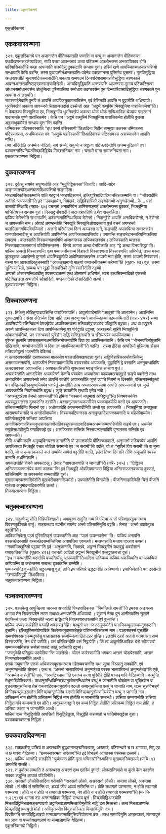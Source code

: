 ```yaml
---
title: एकुत्तरिकनयं

---
```

एकुत्तरिकनयं  


## एककवारवण्णना

३२१. एकुत्तरिकनये पन अजानन्तेन वीतिक्‍कन्ताति पण्णत्तिं वा वत्थुं वा अजानन्तेन वीतिक्‍कन्ता पथवीखणनसहसेय्यादिका, सापि पच्छा आपन्‍नभावं ञत्वा पटिकम्मं अकरोन्तस्स अन्तरायिकाव होति।  
पारिवासिकादीहि पच्छा आपन्‍नाति वत्तभेदेसु दुक्‍कटानि सन्धाय वुत्तं। तस्मिं खणे आपज्‍जितब्बअन्तरापत्तियो सन्धायाति केचि वदन्ति, तस्स पुब्बापत्तीनंअन्तरापत्ति-पदेनेव वक्खमानत्ता पुरिममेव युत्ततरं। मूलविसुद्धिया अन्तरापत्तीति मूलायपटिकस्सनादीनि अकत्वा सब्बपठमं दिन्‍नपरिवासमानत्तविसुद्धिया चरणकाले आपन्‍नअन्तरापत्तिसङ्खातसङ्घादिसेसो। अग्घविसुद्धियाति अन्तरापत्तिं आपन्‍नस्स मूलाय पटिकस्सित्वा ओधानसमोधानवसेन ओधुनित्वा पुरिमापत्तिया समोधाय तदग्घवसेन पुन दिन्‍नपरिवासादिसुद्धिया चरणकाले पुन आपन्‍ना अन्तरापत्ति।  
सउस्साहेनेवाति पुनपि तं आपत्तिं आपज्‍जितुकामताचित्तेन, एवं देसितापि आपत्ति न वुट्ठातीति अधिप्पायो। धुरनिक्खेपं अकत्वा आपज्‍जने सिखाप्पत्तदोसं दस्सेन्तो आह ‘‘अट्ठमे वत्थुस्मिं भिक्खुनिया पाराजिकमेवा’’ति। न केवलञ्‍च भिक्खुनिया एव, भिक्खूनम्पि धुरनिक्खेपं अकत्वा थोकं थोकं सप्पिआदिकं थेय्याय गण्हन्तानं पादग्घनके पुण्णे पाराजिकमेव। केचि पन ‘‘अट्ठमे वत्थुस्मिं भिक्खुनिया पाराजिकमेव होतीति वुत्तत्ता अट्ठवत्थुकमेवेतं सन्धाय वुत्त’’न्ति वदन्ति।  
धम्मिकस्स पटिस्सवस्साति ‘‘इध वस्सं वसिस्सामी’’तिआदिना गिहीनं सम्मुखा कतस्स धम्मिकस्स पटिस्सवस्स, अधम्मिकस्स पन ‘‘असुकं पहरिस्सामी’’तिआदिकस्स पटिस्सवस्स असच्‍चापनेन आपत्ति नत्थि।  
तथा चोदितोति अधम्मेन चोदितो, सयं सच्‍चे, अकुप्पे च अट्ठत्वा पटिच्छादेन्तोपि अधम्मचुदितको एव। पञ्‍चानन्तरियनियतमिच्छादिट्ठियेव मिच्छत्तनियता नाम। चत्तारो मग्गा सम्मत्तनियता नाम।  
एककवारवण्णना निट्ठिता।  


## दुकवारवण्णना

३२२. दुकेसु सयमेव सपुग्गलोति आह ‘‘मुदुपिट्ठिकस्सा’’तिआदि। आदि-सद्देन अङ्गजातच्छेदअत्तघातादिआपत्तियो सङ्गहिता।  
भण्डागारिकचित्तकम्मानि वाति गहट्ठानं भण्डपटिसामनं, इत्थिपुरिसादिपटिभानचित्तकम्मानि वा। ‘‘चीवरादीनि अदेन्तो आपज्‍जती’’ति इदं ‘‘उपज्झायेन, भिक्खवे, सद्धिविहारिको सङ्गहेतब्बो अनुग्गहेतब्बो…पे॰… पत्तो दातब्बो’’तिआदि (महाव॰ ६७) वचनतो अनादरियेन आमिससङ्गहं अकरोन्तस्स दुक्‍कटं, भिक्खुनिया पाचित्तियञ्‍च सन्धाय वुत्तं। निस्सट्ठचीवरादीनं अदानआपत्तिपि एत्थेव सङ्गहिता।  
पाळियं देसेन्तोति सभागापत्तिं, अदेसनागामिनिआदिञ्‍च देसेन्तो। निदानुद्देसे आपत्तिं अनाविकरोन्तो, न देसेन्तो च आपज्‍जति नाम। ओवादं अगण्हन्तोति भिक्खूहि भिक्खुनिओवादत्थाय वुत्तं वचनं अगण्हन्तो बालगिलानगमियविवज्‍जितो। अत्तनो परिभोगत्थं दिन्‍नं अञ्‍ञस्स दाने, सङ्घाटिं अपारुपित्वा सन्तरुत्तरेन गामप्पवेसनादीसु च आपत्तियोपि अपरिभोगेन आपज्‍जितब्बापत्तियोव। पमाणन्ति सङ्घभेदानन्तरियनिप्फत्तिया लक्खणं। बालस्साति निस्सयग्गहणविधिं अजानन्तस्स लज्‍जिबालस्सेव। लज्‍जिस्साति ब्यत्तस्स निस्सयदायकसभागतं परिवीमंसन्तस्स। विनये आगता अत्था वेनयिकाति आह ‘‘द्वे अत्था विनयसिद्धा’’ति।  
पाळियं अप्पत्तो निस्सारणन्ति एत्थ पब्बाजनीयकम्मं विहारतो निस्सारणत्ता निस्सारणन्ति अधिप्पेतं, तञ्‍च यस्मा कुलदूसकं अकरोन्तो पुग्गलो आपत्तिबहुलोपि आवेणिकलक्खणेन अप्पत्तो नाम होति, तस्मा अप्पत्तो निस्सारणं। यस्मा पन आपत्तादिबहुलस्सापि ‘‘आकङ्खमानो सङ्घो पब्बाजनीयकम्मं करेय्या’’ति (चूळव॰ २७) वुत्तं, तस्मा सुनिस्सारितो, सब्बथा पन सुद्धो निरापत्तिको दुन्‍निस्सारितोति दट्ठब्बो।  
अप्पत्तो ओसारणन्तिआदीसु उपसम्पदाकम्मं एत्थ ओसारणं अधिप्पेतं, तञ्‍च हत्थच्छिन्‍नादिको एकच्‍चो पटिक्खित्तत्ता अप्पत्तोपि सोसारितो, पण्डकादिको दोसारितोति अत्थो।  
दुकवारवण्णना निट्ठिता।  


## तिकवारवण्णना

३२३. तिकेसु लोहितुप्पादापत्तिन्ति पाराजिकापत्तिं। आवुसोवादेनाति ‘‘आवुसो’’ति आलपनेन। आपत्तिन्ति दुक्‍कटापत्तिं। सेसा रत्तिञ्‍चेव दिवा चाति एत्थ अरुणुग्गमने आपज्‍जितब्बा पठमकथिनादी (पारा॰ ४५९) सब्बा आपत्तियोपि रत्तिन्दिवानं वेमज्झेयेव आपज्‍जितब्बत्ता ततियकोट्ठासञ्‍ञेव पविट्ठाति दट्ठब्बा। अथ वा उद्धस्ते अरुणे आपज्‍जितब्बत्ता दिवा आपज्‍जितब्बेसु एव पविट्ठाति दट्ठब्बा, अत्थङ्गते सूरिये भिक्खुनियो ओवादनापत्तियो, पन रत्तन्धकारे पुरिसेन सद्धिं सन्तिट्ठनापत्ति च रत्तियञ्‍ञेव आपज्‍जितब्बा।  
पुरेभत्तं कुलानि उपसङ्कमनअनतिरित्तभोजनादीनि दिवा एव आपज्‍जितब्बानि। केचि पन ‘‘भोजनपटिसंयुत्तानि सेखियानि, गणभोजनादीनि च दिवा एव आपज्‍जितब्बानी’’ति वदन्ति। तस्मा ईदिसा आपत्तियो मुञ्‍चित्वा सेसाव ततियकोट्ठासं भजन्तीति वेदितब्बं।  
न ऊनदसवस्सोति दसवस्सस्स बालस्सेव पञ्‍ञत्तसिक्खापदत्ता वुत्तं। सद्धिविहारिकअन्तेवासिकेसु असम्मावत्तनापत्तिं, अलज्‍जीनं निस्सयदानादिम्पि दसवस्सोव आपज्‍जति, वुट्ठापिनिं द्वे वस्सानि अननुबन्धादिम्पि ऊनदसवस्सा आपज्‍जन्ति। अब्याकतचित्तोति सुपन्तस्स भवङ्गचित्तं सन्धाय वुत्तं।  
अप्पवारेन्तोति अनादरियेन अप्पवारेन्तो केनचि पच्‍चयेन अप्पवारेत्वा काळपक्खचातुद्दसे सङ्घे पवारेन्ते तत्थ अनादरियेन अप्पवारेन्तो तमेव आपत्तिं काळेपि आपज्‍जतीति जुण्हे एवाति नियमो न दिस्सति, पच्छिमवस्संवुत्थो पन पच्छिमकत्तिकपुण्णमियमेव पवारेतुं लब्भतीति तत्थ अप्पवारणापच्‍चया आपत्तिं आपज्‍जमानो एव जुण्हे आपज्‍जतीति नियमेतब्बोति दट्ठब्बं। जुण्हे कप्पतीति एत्थापि एसेव नयो।  
‘‘अपच्‍चुद्धरित्वा हेमन्ते आपज्‍जती’’ति इमिना ‘‘वस्सानं चातुमासं अधिट्ठातु’’न्ति नियमवचनेनेव अपच्‍चुद्धरन्तस्स दुक्‍कटन्ति दस्सेति। वस्सानुपगमनअकरणीयेन पक्‍कमादयोपि वस्से एव आपज्‍जति। वत्थिकम्मादिम्पि गिलानो एव। अधोतपादेहि अक्‍कमनादीनिपि अन्तो एव आपज्‍जति । भिक्खुनिया अनापुच्छा आरामप्पवेसनादि च अन्तोसीमायमेव। निस्सयपटिपन्‍नस्स अनापुच्छादिसापक्‍कमनादि च बहिसीमायमेव। पातिमोक्खुद्देसे सन्तिया आपत्तिया अनाविकरणापत्तिसमनुभासनऊनवीसतिवस्सूपसम्पादनादिसब्बअधम्मकम्मापत्तियोपि सङ्घे एव। अधम्मेन गणुपोसथादीसुपि गणादिमज्झे एव। अलज्‍जिस्स सन्तिके निस्सयग्गहणादिपि पुग्गलस्स सन्तिके एव आपज्‍जति।  
तीणि अधम्मिकानि अमूळ्हविनयस्स दानानीति यो उम्मत्तकोपि वीतिक्‍कमकाले, अनुम्मत्तो सञ्‍चिच्‍चेव आपत्तिं आपज्‍जित्वा भिक्खूहि पच्छा चोदितो सरमानो एव ‘‘न सरामी’’ति वदति, यो च ‘‘सुपिनं विय सरामी’’ति वा मुसा वदति, यो च उम्मत्तककाले कतं सब्बम्पि सब्बेसं वट्टतीति वदति, इमेसं तिण्णं दिन्‍नानि तीणि अमूळ्हविनयस्स दानानि अधम्मिकानि।  
अपकतत्तोति विनये अपकतञ्‍ञू। तेनाह ‘‘आपत्तानापत्तिं न जानाती’’ति (परि॰ ३२५)। ‘‘दिट्ठिञ्‍च अनिस्सज्‍जन्तानंयेव कम्मं कातब्ब’’न्ति इदं भिक्खूहि ओवदियमानस्स दिट्ठिया अनिस्सज्‍जनपच्‍चया दुक्‍कटं, पाचित्तियम्पि वा अवस्समेव सम्भवतीति वुत्तं।  
मुखालम्बरकरणादिभेदोति मुखभेरीवादनादिप्पभेदो। उपघातेतीति विनासेति। बीजनिग्गाहादिकेति चित्तं बीजनिं गाहेत्वा अनुमोदनादिकरणेति अत्थो।  
तिकवारवण्णना निट्ठिता।  


## चतुक्‍कवारवण्णना

३२४. चतुक्‍केसु सोति गिहिपरिक्खारो। अवापुरणं दातुन्ति गब्भं विवरित्वा अन्तो परिक्खारट्ठपनत्थाय विवरणकुञ्‍चिकं दातुं। सङ्घत्थाय उपनीतं सयमेव अन्तो पटिसामितुम्पि वट्टति। तेनाह ‘‘अन्तो ठपापेतुञ्‍च वट्टती’’ति।  
आदिकम्मिकेसु पठमं पुरिसलिङ्गं उप्पज्‍जतीति आह ‘‘पठमं उप्पन्‍नवसेना’’ति। पाळियं अनापत्ति वस्सच्छेदस्साति वस्सच्छेदसम्बन्धिनिया अनापत्तिया एवमत्थो। मन्तभासाति मन्ताय पञ्‍ञाय कथनं। ‘‘नवमभिक्खुनितो पट्ठाया’’ति इदं ‘‘अनुजानामि, भिक्खवे, अट्ठन्‍नं भिक्खुनीनं यथावुड्ढं अवसेसानं यथाकतिक’’न्ति (चूळव॰ ४२६) वचनतो आदितो अट्ठन्‍नं भिक्खुनीनं पच्‍चुट्ठातब्बत्ता वुत्तं।  
‘‘इध न कप्पन्तीति वदन्तोपि पच्‍चन्तिमेसु आपज्‍जती’’तिआदिना सञ्‍चिच्‍च कप्पियं अकप्पियन्ति वा अकप्पियं कप्पियन्ति वा कथेन्तस्स सब्बत्थ दुक्‍कटन्ति दस्सेति।  
पुब्बकरणन्ति वुच्‍चतीति अट्ठकथासु वुत्तं, तानि इध परिवारे उद्धटानीति अधिप्पायो। इधाधिप्पेतानि पन दस्सेन्तो ‘‘छन्दपारिसुद्धी’’तिआदिमाह।  
चतुक्‍कवारवण्णना निट्ठिता।  


## पञ्‍चकवारवण्णना

३२५. पञ्‍चकेसु आपुच्छित्वा चारस्स अभावोति पिण्डपातिकस्स ‘‘निमन्तितो सभत्तो’’ति इमस्स अङ्गस्स अभावा तेन सिक्खापदेन तस्स सब्बथा अनापत्तीति अधिप्पायो । सुसानं नेत्वा पुन आनीतकन्ति सुसाने पेतकिच्‍चं कत्वा निक्खन्तेहि न्हत्वा छड्डितानि निवत्थपारुतवत्थानि एवं वुच्‍चन्ति।  
पाळियं पञ्‍चहाकारेहीति पञ्‍चहि अवहारङ्गेहि। वत्थुतो पन गरुकलहुकभेदेन पाराजिकथुल्‍लच्‍चयदुक्‍कटानि वुत्तानि। इत्थिपुरिससंयोगादिकं किलेससमुदाचारहेतुकं पटिभानचित्तकम्मं नाम। पञ्हासहस्सं पुच्छीति समथविपस्सनाकम्मट्ठानेसु पञ्हासहस्सं सम्मज्‍जित्वा ठितं दहरं पुच्छि। इतरोपि दहरो अत्तनो गतमग्गत्ता सब्बं विस्सज्‍जेसि, तेन थेरो पसीदि। वत्तं परिच्छिन्दीति वत्तं निट्ठापेसि। किं त्वं आवुसोतिआदिकं थेरो खीणासवो सम्मज्‍जनानिसंसं सब्बेसं पाकटं कातुं अवोचाति दट्ठब्बं।  
‘‘जण्णुकेहि पतिट्ठाय पदचेतिय’’न्ति पाठसेसो। चोदनं कारेस्सामीति भगवता अत्तानं चोदापेस्सामि, अत्तानं निग्गण्हापेस्सामीति अत्थो।  
एत्तकं गय्हूपगन्ति एत्तकं अधिकरणवूपसमत्थाय गहेतब्बवचनन्ति यथा सुत्वा विञ्‍ञातुं सक्‍कोति, एवं अनुग्गण्हन्तोति योजना। एत्थ च ‘‘अत्तनो भासपरियन्तं अनुग्गहेत्वा परस्स भासपरियन्तं अनुग्गहेत्वा’’ति एकं, ‘‘अधम्मेन करोती’’ति एकं, ‘‘अप्पटिञ्‍ञाया’’ति एकञ्‍च कत्वा पुरिमेहि द्वीहि पञ्‍चङ्गानि वेदितब्बानि। वत्थुन्ति मेथुनादिवीतिक्‍कमं। कथानुसन्धिविनिच्छयानुलोमसन्धिवसेन वत्थुं न जानातीति चोदकेन वा चुदितकेन वा वुत्तकथानुसन्धिना तेसं वचनपटिवचनानुरूपेन वदन्तो कथानुसन्धिना वत्थुं न जानाति नाम, तञ्‍च सुत्तविभङ्गे विनीतवत्थुसङ्खातेन विनिच्छयानुलोमेनेव वदन्तो विनिच्छयानुलोमसन्धिवसेन वत्थुं न जानाति नाम। ञत्तिकम्मं नाम होतीति ञत्तिकम्मं निट्ठितं नाम होतीति न जानातीति सम्बन्धो। ञत्तिया कम्मप्पत्तोति ञत्तिया निट्ठितायपि कम्मप्पत्तो एव होति। अनुस्सावनट्ठाने एव कम्मं निट्ठितं होतीति ञत्तिकम्मं निट्ठितं नाम होति, तं ञत्तिया कारणं न जानातीति अत्थो।  
पाळियं पञ्‍च विसुद्धियोति आपत्तितो विसुद्धिहेतुत्ता, विसुद्धेहि कत्तब्बतो च पातिमोक्खुद्देसा वुत्ता।  
पञ्‍चकवारवण्णना निट्ठिता।  


## छक्‍कवारादिवण्णना

३२६. छक्‍कादीसु पाळियं छ अगारवाति बुद्धधम्मसङ्घसिक्खासु, अप्पमादे, पटिसन्थारे च छ अगारवा, तेसु एव च छ गारवा वेदितब्बा। ‘‘छब्बस्सपरमता धारेतब्ब’’न्ति इदं विभङ्गे आगतस्स परमस्स दस्सनं।  
३२८. पाळियं आगतेहि सत्तहीति ‘‘पुब्बेवस्स होति मुसा भणिस्स’’न्तिआदिना मुसावादसिक्खापदे (पाचि॰ ४) आगतेहि सत्तहि।  
३२९. तं कुतेत्थ लब्भाति तं अनत्थस्स अचरणं एत्थ एतस्मिं पुग्गले, लोकसन्‍निवासे वा कुतो केन कारणेन सक्‍का लद्धुन्ति आघातं पटिविनेति।  
३३०. सस्सतो लोकोतिआदिना वसेनाति ‘‘सस्सतो लोको, असस्सतो लोको। अन्तवा लोको, अनन्तवा लोको। तं जीवं तं सरीरन्ति वा, अञ्‍ञं जीवं अञ्‍ञं सरीरन्ति वा। होति तथागतो परम्मरणा, न होति तथागतो परम्मरणा। होति च न होति च तथागतो परम्मरणा, नेव होति न न होति तथागतो परम्मरणा’’ति (म॰ नि॰ १.२६९) एवं आगता दस अन्तग्गाहिका दिट्ठियो सन्धाय वुत्तं। मिच्छादिट्ठिआदयोति मिच्छादिट्ठिमिच्छासङ्कप्पादयो अट्ठमिच्छाञाणमिच्छाविमुत्तीहि सद्धिं दस मिच्छत्ता। तत्थ मिच्छाञाणन्ति मिच्छादिट्ठिसम्पयुत्तो मोहो। अविमुत्तस्सेव विमुत्तसञ्‍ञिता मिच्छाविमुत्ति नाम।  
विपरीताति सम्मादिट्ठिआदयो सम्माञाणसम्माविमुत्तिपरियोसाना दस। तत्थ सम्माविमुत्ति अरहत्तफलं, तंसम्पयुत्तं पन ञाणं वा पच्‍चवेक्खणञाणं वा सम्माञाणन्ति वेदितब्बं।  
एकुत्तरिकनयो निट्ठितो।  